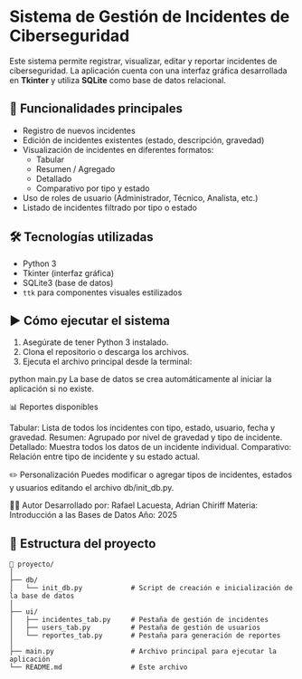 # Sistema de Gestión de Incidentes de Ciberseguridad

Este sistema permite registrar, visualizar, editar y reportar incidentes de ciberseguridad. La aplicación cuenta con una interfaz gráfica desarrollada en **Tkinter** y utiliza **SQLite** como base de datos relacional.

## 📌 Funcionalidades principales

- Registro de nuevos incidentes
- Edición de incidentes existentes (estado, descripción, gravedad)
- Visualización de incidentes en diferentes formatos:
  - Tabular
  - Resumen / Agregado
  - Detallado
  - Comparativo por tipo y estado
- Uso de roles de usuario (Administrador, Técnico, Analista, etc.)
- Listado de incidentes filtrado por tipo o estado

## 🛠️ Tecnologías utilizadas

- Python 3
- Tkinter (interfaz gráfica)
- SQLite3 (base de datos)
- `ttk` para componentes visuales estilizados

## ▶️ Cómo ejecutar el sistema

1. Asegúrate de tener Python 3 instalado.
2. Clona el repositorio o descarga los archivos.
3. Ejecuta el archivo principal desde la terminal:

python main.py
La base de datos se crea automáticamente al iniciar la aplicación si no existe.

📊 Reportes disponibles

Tabular: Lista de todos los incidentes con tipo, estado, usuario, fecha y gravedad.
Resumen: Agrupado por nivel de gravedad y tipo de incidente.
Detallado: Muestra todos los datos de un incidente individual.
Comparativo: Relación entre tipo de incidente y su estado actual.

✏️ Personalización
Puedes modificar o agregar tipos de incidentes, estados y usuarios editando el archivo db/init_db.py.

👨‍💻 Autor
Desarrollado por: Rafael Lacuesta, Adrian Chiriff
Materia: Introducción a las Bases de Datos
Año: 2025

## 📂 Estructura del proyecto

```text
📁 proyecto/
│
├── db/
│   └── init_db.py            # Script de creación e inicialización de la base de datos
│
├── ui/
│   ├── incidentes_tab.py     # Pestaña de gestión de incidentes
│   ├── users_tab.py          # Pestaña de gestión de usuarios
│   └── reportes_tab.py       # Pestaña para generación de reportes
│
├── main.py                   # Archivo principal para ejecutar la aplicación
└── README.md                 # Este archivo


